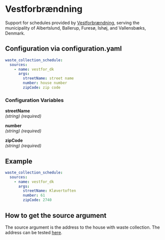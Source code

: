 # Vestforbrændning

Support for schedules provided by [Vestforbrændning](https://selvbetjening.vestfor.dk/), serving the municipality of Albertslund, Ballerup, Furesø, Ishøj, and Vallensbæks, Denmark.

## Configuration via configuration.yaml

```yaml
waste_collection_schedule:
  sources:
    - name: vestfor_dk
      args:
        streetName: street name
        number: house number
        zipCode: zip code
```

### Configuration Variables

**streetName**  
*(string) (required)*

**number**  
*(string) (required)*

**zipCode**  
*(string) (required)*


## Example

```yaml
waste_collection_schedule:
  sources:
    - name: vestfor_dk
      args:
        streetName: Kløvertoften
        number: 61
        zipCode: 2740
```

## How to get the source argument

The source argument is the address to the house with waste collection. The address can be tested [here](https://selvbetjening.vestfor.dk/Adresse/Toemmekalender).
